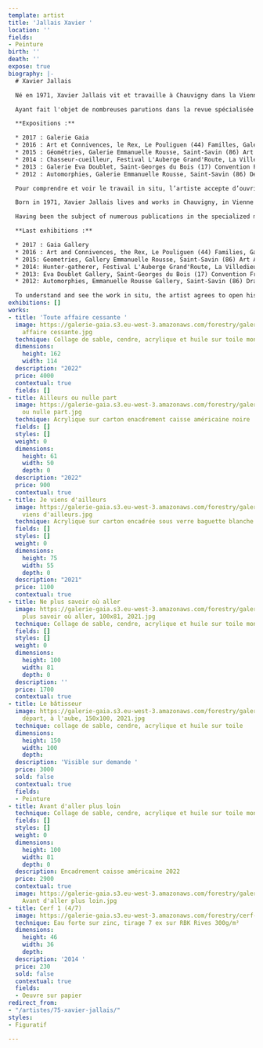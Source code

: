 ```yaml
---
template: artist
title: 'Jallais Xavier '
location: ''
fields:
- Peinture
birth: ''
death: ''
expose: true
biography: |-
  # Xavier Jallais

  Né en 1971, Xavier Jallais vit et travaille à Chauvigny dans la Vienne.  Il est diplômé d’une licence de mathématiques, d’une Licence d’Histoire de l’Art et d’un Master Pro en Conservation-Restauration des Biens Culturel (spécialité peinture).

  Ayant fait l'objet de nombreuses parutions dans la revue spécialisée Miroir de l'art, Xavier Jallais est un artiste que l'on a pu retrouvé dans des foires d'art contemporain comme le Plus'art du Mans et dans de nombreuses galeries du grand ouest.

  **Expositions :**

  * 2017 : Galerie Gaia
  * 2016 : Art et Connivences, le Rex, Le Pouliguen (44) Familles, Galerie Emmanuelle Rousse, Saint-Savin (86) Puls’art, Le Mans (72)
  * 2015 : Géométries, Galerie Emmanuelle Rousse, Saint-Savin (86) Art Atlantic, La Rochelle (17)
  * 2014 : Chasseur-cueilleur, Festival L'Auberge Grand'Route, La Villedieu du Clain (86)
  * 2013 : Galerie Eva Doublet, Saint-Georges du Bois (17) Convention France-Magreb, cité de la mode et du design avec la Galerie Emmanuelle Rousse, Paris Art Atlantic, La Rochelle (17) L’artiste à la cour des contes, rencontre d’art contemporain, château de Saint-Auvent (87) L’abbaye et moi, Galerie Emmanuelle Rousse à l’abbaye de Saint-Savin (86)
  * 2012 : Automorphies, Galerie Emmanuelle Rousse, Saint-Savin (86) Dessine-moi demain, château de Saint-Auvent (87) L’arrivage, Troyes (10) Puls’art, Le Mans (72) Le cri, biennale d’art sacré, Poitiers (86)

  Pour comprendre et voir le travail in situ, l’artiste accepte d’ouvrir son atelier sur rendez-vous. Contactez-moi pour organiser une visite privée au 02-40-48-14-91 (max 6 personnes)

  Born in 1971, Xavier Jallais lives and works in Chauvigny, in Vienne department.  He has a degree in mathematics, a degree in Art History and a Master's degree in Conservation-Restoration of Cultural Property (specialized in painting).

  Having been the subject of numerous publications in the specialized magazine Miroir de l'art, Xavier Jallais is an artist who has been found in contemporary art fairs such as Plus'art in Le Mans and in numerous galleries in West of France.

  **Last exhibitions :**

  * 2017 : Gaia Gallery
  * 2016 : Art and Connivences, the Rex, Le Pouliguen (44) Families, Gallery Emmanuelle Rousse, Saint-Savin (86) Puls'art, Le Mans (72)
  * 2015: Geometries, Gallery Emmanuelle Rousse, Saint-Savin (86) Art Atlantic, La Rochelle (17)
  * 2014: Hunter-gatherer, Festival L'Auberge Grand'Route, La Villedieu du Clain (86)
  * 2013: Eva Doublet Gallery, Saint-Georges du Bois (17) Convention France-Magreb, cité de la mode et du design with Galerie Emmanuelle Rousse, Paris Art Atlantic, La Rochelle (17) L'artiste à la cour des contes, rencontre d'art contemporain, château de Saint-Auvent (87) L'abbaye et moi, Galerie Emmanuelle Rousse at the abbey of Saint-Savin (86)
  * 2012: Automorphies, Emmanuelle Rousse Gallery, Saint-Savin (86) Draw me tomorrow, Saint-Auvent castle (87) L'arrivage, Troyes (10) Puls'art, Le Mans (72) Le cri, biennale of sacred art, Poitiers (86)

  To understand and see the work in situ, the artist agrees to open his studio by appointment. Contact me to organize a private visit at 02-40-48-14-91 (max 6 visitors)
exhibitions: []
works:
- title: 'Toute affaire cessante '
  image: https://galerie-gaia.s3.eu-west-3.amazonaws.com/forestry/galerie-gaia-xavier-jallais-Toute
    affaire cessante.jpg
  technique: Collage de sable, cendre, acrylique et huile sur toile montée sur châssis
  dimensions:
    height: 162
    width: 114
  description: "2022"
  price: 4000
  contextual: true
  fields: []
- title: Ailleurs ou nulle part
  image: https://galerie-gaia.s3.eu-west-3.amazonaws.com/forestry/galerie-gaia-xavier-jallais-Ailleurs
    ou nulle part.jpg
  technique: Acrylique sur carton enacdrement caisse américaine noire
  fields: []
  styles: []
  weight: 0
  dimensions:
    height: 61
    width: 50
    depth: 0
  description: "2022"
  price: 900
  contextual: true
- title: Je viens d'ailleurs
  image: https://galerie-gaia.s3.eu-west-3.amazonaws.com/forestry/galerie-gaia-xavier-jallais-Je
    viens d'ailleurs.jpg
  technique: Acrylique sur carton encadrée sous verre baguette blanche
  fields: []
  styles: []
  weight: 0
  dimensions:
    height: 75
    width: 55
    depth: 0
  description: "2021"
  price: 1100
  contextual: true
- title: Ne plus savoir où aller
  image: https://galerie-gaia.s3.eu-west-3.amazonaws.com/forestry/galerie-gaia-xavier-jallais-Ne
    plus savoir où aller, 100x81, 2021.jpg
  technique: Collage de sable, cendre, acrylique et huile sur toile montée sur châssis
  fields: []
  styles: []
  weight: 0
  dimensions:
    height: 100
    width: 81
    depth: 0
  description: ''
  price: 1700
  contextual: true
- title: Le bâtisseur
  image: https://galerie-gaia.s3.eu-west-3.amazonaws.com/forestry/galerie-gaia-xavier-jallais-Un
    départ, à l'aube, 150x100, 2021.jpg
  technique: collage de sable, cendre, acrylique et huile sur toile
  dimensions:
    height: 150
    width: 100
    depth: 
  description: 'Visible sur demande '
  price: 3000
  sold: false
  contextual: true
  fields:
  - Peinture
- title: Avant d'aller plus loin
  technique: Collage de sable, cendre, acrylique et huile sur toile montée sur châssis
  fields: []
  styles: []
  weight: 0
  dimensions:
    height: 100
    width: 81
    depth: 0
  description: Encadrement caisse américaine 2022
  price: 2900
  contextual: true
  image: https://galerie-gaia.s3.eu-west-3.amazonaws.com/forestry/galerie-gaia-xavier-jallais-1
    Avant d'aller plus loin.jpg
- title: Cerf 1 (4/7)
  image: https://galerie-gaia.s3.eu-west-3.amazonaws.com/forestry/cerf-1-47.jpg
  technique: Eau forte sur zinc, tirage 7 ex sur RBK Rives 300g/m²
  dimensions:
    height: 46
    width: 36
    depth: 
  description: '2014 '
  price: 230
  sold: false
  contextual: true
  fields:
  - Oeuvre sur papier
redirect_from:
- "/artistes/75-xavier-jallais/"
styles:
- Figuratif

---
```

